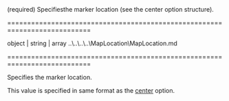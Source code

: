 <!--**
/*-------------------------------------------
    Auto-generated file. Do not modify.
-------------------------------------------

**-->
<!--d-->(required) Specifiesthe marker location (see the center option structure).<!--/d-->
===========================================================================
<!--type-->object | string | array<!--/type-->
<!--inherits-->..\..\..\..\MapLocation\MapLocation.md<!--/inherits-->
===========================================================================

<!--shortDescription-->
Specifies the marker location.
<!--/shortDescription-->

<!--fullDescription-->
This value is specified in same format as the [center](/Documentation/ApiReference/UI_Widgets/dxMap/Configuration/center/) option.


<!--/fullDescription-->